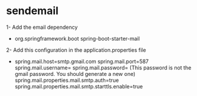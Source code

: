 # sendemail
1- Add the email dependency 
  - <dependency>
    <groupId>org.springframework.boot</groupId>
    <artifactId>spring-boot-starter-mail</artifactId>
    </dependency>
2- Add this configuration in the application.properties file
  - spring.mail.host=smtp.gmail.com 
    spring.mail.port=587
    spring.mail.username=
    spring.mail.password= (This password is not the gmail password. You should generate a new one)
    spring.mail.properties.mail.smtp.auth=true
    spring.mail.properties.mail.smtp.starttls.enable=true
    
